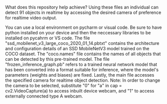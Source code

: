 What does this repository help achieve?
Using these files an individual can detect 91 objects in realtime by accessing the desired camera of preference for realtime video output.  


You can use a local environment on pycharm or visual code.
Be sure to have python installed on your device and then the neccessary libraries to be installed on pycahrm or VS code. 
The file "ssd_mobilenet_v3_large_coco_2020_01_14.pbtxt" contains the architecture and configuration details of an SSD MobileNetV3 model trained on the COCO dataset.
The "coco.names" file contains the names of all objects that can be detected by this pre-trained model. 
The file "frozen_inference_graph.pb" refers to a trained neural network model that has been converted into a format suitable for inference, where the model's parameters (weights and biases) are fixed.
Lastly, the main file accesses the specified camera for realtime object detection. 
Note: In order to change the camera to be selected, substitute "0" for "a" in cap = cv2.VideoCapture(a) to access inbuilt device webcam, and "1" to access externally connected type A webcam. 
